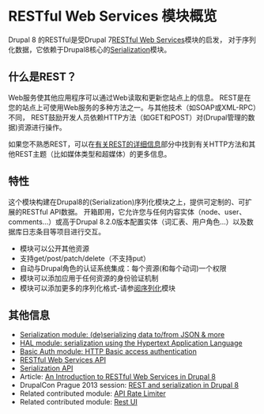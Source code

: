 RESTful Web Services 模块概览
====================

Drupal 8 的RESTful是受Drupal 7[RESTful Web Services](https://www.drupal.org/project/restful)模块的启发，
对于序列化数据，它依赖于Drupal8核心的[Serialization](https://www.drupal.org/documentation/modules/serialization)模块。

## 什么是REST？
Web服务使其他应用程序可以通过Web读取和更新您站点上的信息。
REST是在您的站点上可使用Web服务的多种方法之一。与其他技术（如SOAP或XML-RPC）不同，
REST鼓励开发人员依赖HTTP方法（如GET和POST）对(Drupal管理的数据)资源进行操作。

如果您不熟悉REST，可以在[有关REST的详细信息](restful_more.md)部分中找到有关HTTP方法和其他REST主题（比如媒体类型和超媒体）的更多信息。

## 特性
这个模块构建在Drupal8的(Serialization)序列化模块之上，提供可定制的、可扩展的RESTful API数据。
开箱即用，它允许您与任何内容实体（node、user、comments…）或高于Drupal 8.2.0版本配置实体（词汇表、用户角色…）以及数据库日志条目等项目进行交互。

* 模块可以公开其他资源
* 支持get/post/patch/delete（不支持put）
* 自动与Drupal角色的认证系统集成：每个资源(和每个动词)一个权限
* 模块可以添加应用于任何资源的身份验证机制
* 模块可以添加更多的序列化格式-请参[阅序列化](https://www.drupal.org/documentation/modules/serialization)模块



## 其他信息
* [Serialization module: (de)serializing data to/from JSON & more](https://www.drupal.org/documentation/modules/serialization)
* [HAL module: serialization using the Hypertext Application Language](https://www.drupal.org/documentation/modules/hal)
* [Basic Auth module: HTTP Basic access authentication](https://www.drupal.org/documentation/modules/basic_auth)
* [RESTful Web Services API](https://www.drupal.org/developing/api/8/rest)
* [Serialization API](https://www.drupal.org/developing/api/8/serialization)
* Article: [An Introduction to RESTful Web Services in Drupal 8](https://drupalize.me/blog/201401/introduction-restful-web-services-drupal-8)
* DrupalCon Prague 2013 session: [REST and serialization in Drupal 8](https://prague2013.drupal.org/session/rest-and-serialization-drupal-8.html)
* Related contributed module: [API Rate Limiter](https://www.drupal.org/project/rate_limiter)
* Related contributed module: [Rest UI](https://www.drupal.org/project/restui)

